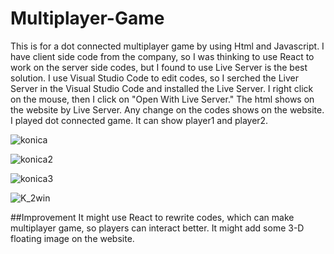 # Multiplayer-Game
  This is for a dot connected multiplayer game by using Html and Javascript.
  I have client side code from the company, so I was thinking to use React to work on the server side codes, but I found to use Live Server is the best solution.
  I use Visual Studio Code to edit codes, so I serched the Liver Server in the Visual Studio Code and installed the Live Server. I right click on the mouse, then I click on "Open With Live Server." The html shows on the website by Live Server. Any change on the codes shows on the website.
  I played dot connected game. It can show player1 and player2.

![konica](https://user-images.githubusercontent.com/51940857/74211927-ff79d500-4c5f-11ea-9d4a-77288ff602f8.PNG)


![konica2](https://user-images.githubusercontent.com/51940857/74211937-09033d00-4c60-11ea-9d90-1fe049efe660.PNG)

![konica3](https://user-images.githubusercontent.com/51940857/74211939-0bfe2d80-4c60-11ea-8de2-2ba163cef4e5.PNG)

![K_2win](https://user-images.githubusercontent.com/51940857/74211941-0e608780-4c60-11ea-8b35-de15185c0ab2.PNG)

##Improvement
  It might use React to rewrite codes, which can make multiplayer game, so players can interact better.
  It might add some 3-D floating image on the website.
  

